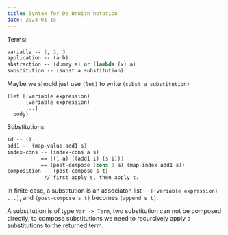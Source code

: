 ```yaml
---
title: Syntax for De Bruijn notation
date: 2024-01-15
---
```


Terms:

```scheme
variable -- 1, 2, 3
application -- (a b)
abstraction -- (dummy a) or (lambda (x) a)
substitution -- (subst a substitution)
```

Maybe we should just use `(let)` to write `(subst a substitution)`

```
(let [(variable expression)
      (variable expression)
      ...]
  body)
```

Substitutions:

```scheme
id -- ()
add1 -- (map-value add1 s)
index-cons -- (index-cons a s)
           == [(1 a) ((add1 i) (s i))]
           == (post-compose (cons 1 a) (map-index add1 s))
composition -- (post-compose s t)
            // first apply s, then apply t.
```

In finite case,
a substitution is an associaton list
-- `[(variable expression) ...]`,
and `(post-compose s t)` becomes `(append s t)`.

A substitution is of type `Var -> Term`,
two substitution can not be composed directly,
to compose substitutions we need to
recursively apply a substitutions to the returned term.
